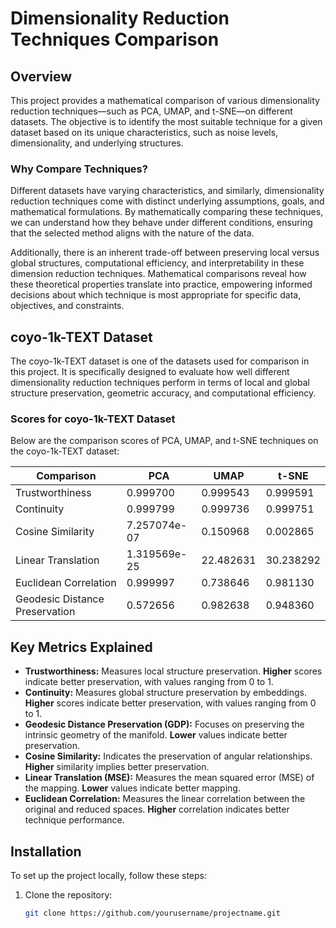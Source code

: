 # Dimensionality Reduction Techniques Comparison

## Overview

This project provides a mathematical comparison of various dimensionality reduction techniques—such as PCA, UMAP, and t-SNE—on different datasets. The objective is to identify the most suitable technique for a given dataset based on its unique characteristics, such as noise levels, dimensionality, and underlying structures.

### Why Compare Techniques?

Different datasets have varying characteristics, and similarly, dimensionality reduction techniques come with distinct underlying assumptions, goals, and mathematical formulations. By mathematically comparing these techniques, we can understand how they behave under different conditions, ensuring that the selected method aligns with the nature of the data.

Additionally, there is an inherent trade-off between preserving local versus global structures, computational efficiency, and interpretability in these dimension reduction techniques. Mathematical comparisons reveal how these theoretical properties translate into practice, empowering informed decisions about which technique is most appropriate for specific data, objectives, and constraints.

## coyo-1k-TEXT Dataset

The coyo-1k-TEXT dataset is one of the datasets used for comparison in this project. It is specifically designed to evaluate how well different dimensionality reduction techniques perform in terms of local and global structure preservation, geometric accuracy, and computational efficiency.

### Scores for coyo-1k-TEXT Dataset

Below are the comparison scores of PCA, UMAP, and t-SNE techniques on the coyo-1k-TEXT dataset:

| Comparison                     | PCA          | UMAP      | t-SNE     |
| ------------------------------ | ------------ | --------- | --------- |
| Trustworthiness                | 0.999700     | 0.999543  | 0.999591  |
| Continuity                     | 0.999799     | 0.999736  | 0.999751  |
| Cosine Similarity              | 7.257074e-07 | 0.150968  | 0.002865  |
| Linear Translation             | 1.319569e-25 | 22.482631 | 30.238292 |
| Euclidean Correlation          | 0.999997     | 0.738646  | 0.981130  |
| Geodesic Distance Preservation | 0.572656     | 0.982638  | 0.948360  |

## Key Metrics Explained

- **Trustworthiness:** Measures local structure preservation. **Higher** scores indicate better preservation, with values ranging from 0 to 1.
- **Continuity:** Measures global structure preservation by embeddings. **Higher** scores indicate better preservation, with values ranging from 0 to 1.
- **Geodesic Distance Preservation (GDP):** Focuses on preserving the intrinsic geometry of the manifold. **Lower** values indicate better preservation.
- **Cosine Similarity:** Indicates the preservation of angular relationships. **Higher** similarity implies better preservation.
- **Linear Translation (MSE):** Measures the mean squared error (MSE) of the mapping. **Lower** values indicate better mapping.
- **Euclidean Correlation:** Measures the linear correlation between the original and reduced spaces. **Higher** correlation indicates better technique performance.

## Installation

To set up the project locally, follow these steps:

1. Clone the repository:
   ```bash
   git clone https://github.com/yourusername/projectname.git
   ```
